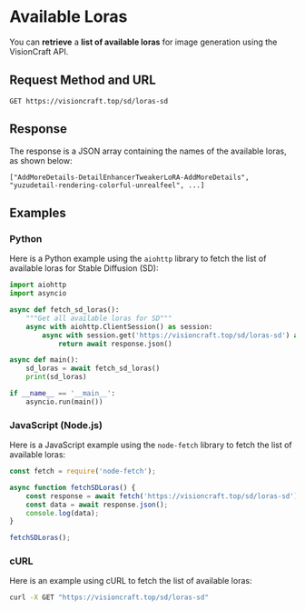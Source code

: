# Available Loras

You can **retrieve** a **list of available loras** for image generation using the VisionCraft API.

## Request Method and URL

```
GET https://visioncraft.top/sd/loras-sd
```

## Response

The response is a JSON array containing the names of the available loras, as shown below:

```
["AddMoreDetails-DetailEnhancerTweakerLoRA-AddMoreDetails", "yuzudetail-rendering-colorful-unrealfeel", ...]
```

## Examples

### Python

Here is a Python example using the `aiohttp` library to fetch the list of available loras for Stable Diffusion (SD):

```python
import aiohttp
import asyncio

async def fetch_sd_loras():
    """Get all available loras for SD"""
    async with aiohttp.ClientSession() as session:
        async with session.get('https://visioncraft.top/sd/loras-sd') as response:
            return await response.json()

async def main():
    sd_loras = await fetch_sd_loras()
    print(sd_loras)

if __name__ == '__main__':
    asyncio.run(main())
```

### JavaScript (Node.js)

Here is a JavaScript example using the `node-fetch` library to fetch the list of available loras:

```javascript
const fetch = require('node-fetch');

async function fetchSDLoras() {
    const response = await fetch('https://visioncraft.top/sd/loras-sd');
    const data = await response.json();
    console.log(data);
}

fetchSDLoras();
```

### cURL

Here is an example using cURL to fetch the list of available loras:

```sh
curl -X GET "https://visioncraft.top/sd/loras-sd"
```